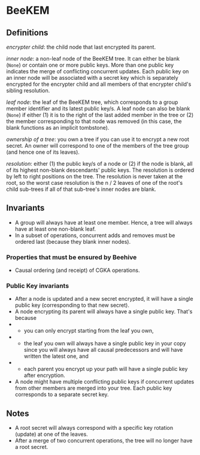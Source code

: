 # BeeKEM

## Definitions
*encrypter child*: the child node that last encrypted its parent.

*inner node*: a non-leaf node of the BeeKEM tree. It can either be blank (`None`) or contain one or more public keys. More than one public key indicates the merge of conflicting concurrent updates. Each public key on an inner node will be associated with a secret key which is separately encrypted for the encrypter child and all members of that encrypter child's sibling resolution.

*leaf node*: the leaf of the BeeKEM tree, which corresponds to a group member identifier and its latest public key/s. A leaf node can also be blank (`None`) if either (1) it is to the right of the last added member in the tree or (2) the member corresponding to that node was removed (in this case, the blank functions as an implicit tombstone).

*ownership of a tree*: you own a tree if you can use it to encrypt a new root secret. An owner will correspond to one of the members of the tree group (and hence one of its leaves).

*resolution*: either (1) the public key/s of a node or (2) if the node is blank, all of its highest non-blank descendants' public keys. The resolution is ordered by left to right positions on the tree. The resolution is never taken at the root, so the worst case resolution is the n / 2 leaves of one of the root's child sub-trees if all of that sub-tree's inner nodes are blank.

## Invariants

* A group will always have at least one member. Hence, a tree will always have at least one non-blank leaf.
* In a subset of operations, concurrent adds and removes must be ordered last (because they blank inner nodes).

### Properties that must be ensured by Beehive
* Causal ordering (and receipt) of CGKA operations.

### Public Key invariants
* After a node is updated and a new secret encrypted, it will have a single public key (corresponding to that new secret).
* A node encrypting its parent will always have a single public key. That's because
* * you can only encrypt starting from the leaf you own,
* * the leaf you own will always have a single public key in your copy since you will always have all causal predecessors and will have written the latest one, and
* * each parent you encrypt up your path will have a single public key after encryption.
* A node might have multiple conflicting public keys if concurrent updates from other members are merged into your tree. Each public key corresponds to a separate secret key.

## Notes

* A root secret will always correspond with a specific key rotation (update) at one of the leaves.
* After a merge of two concurrent operations, the tree will no longer have a root secret.

